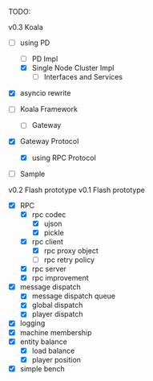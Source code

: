 TODO:

v0.3 Koala

* [ ] using PD
  * [ ] PD Impl
  * [x] Single Node Cluster Impl
     * [ ] Interfaces and Services
* [x] asyncio rewrite
* [ ] Koala Framework
  * [ ] Gateway
* [x] Gateway Protocol 
  * [x] using RPC Protocol
* [ ] Sample



v0.2 Flash prototype
v0.1 Flash prototype

* [x] RPC
    * [x] rpc codec
        - [x] ujson
        - [x] pickle
    * [x] rpc client
        - [x] rpc proxy object
        - [ ] rpc retry policy
    * [x] rpc server
    * [x] rpc improvement
* [x] message dispatch
    - [x] message dispatch queue
    - [x] global dispatch
    - [x] player dispatch
* [x] logging
* [x] machine membership
* [x] entity balance
    * [x] load balance
    * [x] player position
* [x] simple bench
